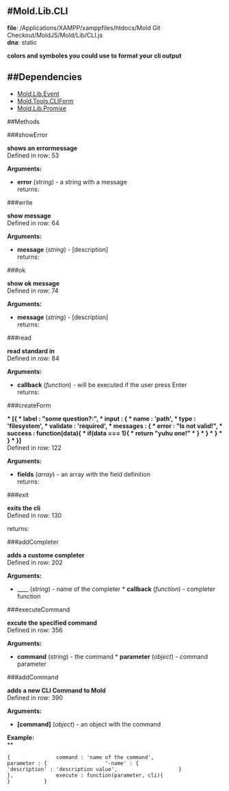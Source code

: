 
#Mold.Lib.CLI
---------------------------------------

__file__: /Applications/XAMPP/xamppfiles/htdocs/Mold Git Checkout/MoldJS/Mold/Lib/CLI.js  
__dna__: static  


	





__colors and symboles you could use to format your cli output__


##Dependencies
--------------

* [Mold.Lib.Event](../../Mold/Lib/Event.md) 
* [Mold.Tools.CLIForm](../../Mold/Tools/CLIForm.md) 
* [Mold.Lib.Promise](../../Mold/Lib/Promise.md) 



   
##Methods
	
 

###showError



__shows an errormessage__  
Defined in row: 53  

__Arguments:__  
 * __error__ (_string_) - a string with a message  
returns: 




###write



__show message__  
Defined in row: 64  

__Arguments:__  
 * __message__ (_string_) - [description]  
returns: 




###ok



__show ok message__  
Defined in row: 74  

__Arguments:__  
 * __message__ (_string_) - [description]  
returns: 




###read



__read standard in__  
Defined in row: 84  

__Arguments:__  
 * __callback__ (_function_) - will be executed if the user press Enter  
returns: 




###createForm



__*	[{		 *    	label : "some question?:",		 *     	input : {		 *      	name : 'path',		 *       	type : 'filesystem',		 *        	validate : 'required',		 *         	messages : {		 *          	error : "Is not valid!",		 *           	success : function(data){		 *           		if(data === 1){		 *           			return "yuhu one!"		 *           		}		 *           	}		 *          }		 *      }		 *   }]__  
Defined in row: 122  

__Arguments:__  
 * __fields__ (_array_) - an array with the field definition  
returns: 




###exit



__exits the cli__  
Defined in row: 130  

  

returns: 




###addCompleter



__adds a custome completer__  
Defined in row: 202  

__Arguments:__  
 * ____ (_string_) - name of the completer   * __callback__ (_function_) - completer function  





###executeCommand



__excute the specified command__  
Defined in row: 356  

__Arguments:__  
 * __command__ (_string_) - the command   * __parameter__ (_object_) - command parameter  





###addCommand



__adds a new CLI Command to Mold__  
Defined in row: 390  

__Arguments:__  
 * __[command]__ (_object_) - an object with the command  



__Example:__  
**

```
{				command : 'name of the command',				parameter : {					'-name' : {						'description' : 'description value',					}				},				execute : function(parameter, cli){									}			}

```  



 


 



		
